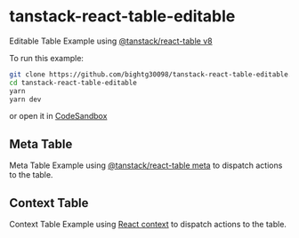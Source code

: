 # tanstack-react-table-editable

Editable Table Example using [@tanstack/react-table v8](https://tanstack.com/table/v8)

To run this example:

```bash
git clone https://github.com/bightg30098/tanstack-react-table-editable.git
cd tanstack-react-table-editable
yarn
yarn dev
```

or open it in [CodeSandbox](https://codesandbox.io/s/github/bightg30098/tanstack-react-table-editable)

## Meta Table

Meta Table Example using [@tanstack/react-table meta](https://tanstack.com/table/v8/docs/api/core/table#meta) to dispatch actions to the table.

## Context Table

Context Table Example using [React context](https://beta.reactjs.org/reference/react/useContext) to dispatch actions to the table.
